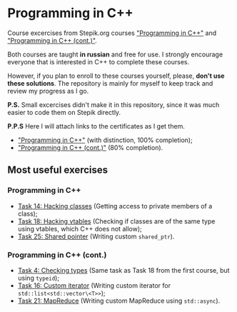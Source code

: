 # Programming in C++

Course excercises from Stepik.org courses ["Programming in C++"](https://stepik.org/course/7) and ["Programming in C++ (cont.)"](https://stepik.org/course/3206).

Both courses are taught **in russian** and free for use. I strongly encourage everyone that is interested in C++ to complete these courses.

However, if you plan to enroll to these courses yourself, please, **don't use these solutions**. The repository is mainly for myself to keep track and review my progress as I go.

**P.S.** Small excercises didn't make it in this repository, since it was much easier to code them on Stepik directly.

**P.P.S** Here I will attach links to the certificates as I get them.

- ["Programming in C++"](https://stepik.org/certificate/d86f5e6fa0420df1440e14f759a89a5a3e558e41.pdf) (with distinction, 100% completion);
- ["Programming in C++ (cont.)"](https://stepik.org/certificate/76c6cc6b21f13ce6b0bc6df67ea5710794e5b5f9.pdf) (80% completion).

## Most useful exercises

### Programming in C++

- [Task 14: Hacking classes](./programming_in_cpp/task_14_hacking_class/main.cpp) (Getting access to private members of a class);
- [Task 18: Hacking vtables](./programming_in_cpp/task_18_hacking_vtables/main.cpp) (Checking if classes are of the same type using vtables, which C++ does not allow);
- [Task 25: Shared pointer](./programming_in_cpp/task_25_smart_pointer_shared/main.cpp) (Writing custom `shared_ptr`).

### Programming in C++ (cont.)

- [Task 4: Checking types](./programming_in_cpp_cont/task_4_checking_types/main.cpp) (Same task as Task 18 from the first course, but using `typeid`);
- [Task 16: Custom iterator](./programming_in_cpp_cont/task_16_custom_iterator/main.cpp) (Writing custom iterator for `std::list<std::vector\<T>>`);
- [Task 21: MapReduce](./programming_in_cpp_cont/task_21_map_reduce/main.cpp) (Writing custom MapReduce using `std::async`).
